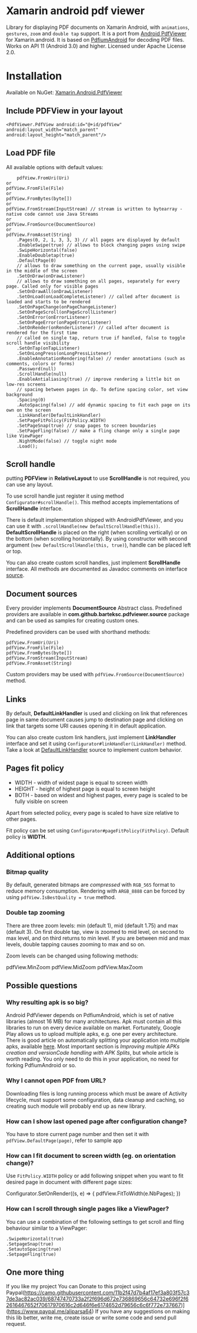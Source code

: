 
# Xamarin android pdf viewer

Library for displaying PDF documents on Xamarin Android, with `animations`, `gestures`, `zoom` and `double tap` support. It is a port from [Android PdfViewer](https://github.com/barteksc/AndroidPdfViewer) for Xamarin.android. It is based on [PdfiumAndroid](https://github.com/barteksc/PdfiumAndroid) for decoding PDF files. Works on API 11 (Android 3.0) and higher. Licensed under Apache License 2.0.


#  Installation

Available on NuGet: [Xamarin.Android.PdfViewer](https://www.nuget.org/packages/Xamarin.Android.PdfViewer) 

## Include PDFView in your layout
`<PdfViewer.PdfView
        android:id="@+id/pdfView"
        android:layout_width="match_parent"
        android:layout_height="match_parent"/>`

## Load PDF file
All available options with default values:

        pdfView.FromUri(Uri)
    or
    pdfView.FromFile(File)
    or
    pdfView.FromBytes(byte[])
    or
    pdfView.FromStream(InputStream) // stream is written to bytearray - native code cannot use Java Streams
    or
    pdfView.FromSource(DocumentSource)
    or
    pdfView.FromAsset(String)
        .Pages(0, 2, 1, 3, 3, 3) // all pages are displayed by default
        .EnableSwipe(true) // allows to block changing pages using swipe
        .SwipeHorizontal(false)
        .EnableDoubletap(true)
        .DefaultPage(0)
        // allows to draw something on the current page, usually visible in the middle of the screen
        .SetOnDraw(onDrawListener)
        // allows to draw something on all pages, separately for every page. Called only for visible pages
        .SetOnDrawAll(onDrawListener)
        .SetOnLoad(onLoadCompleteListener) // called after document is loaded and starts to be rendered
        .SetOnPageChange(onPageChangeListener)
        .SetOnPageScroll(onPageScrollListener)
        .SetOnError(onErrorListener)
        .SetOnPageError(onPageErrorListener)
        .SetOnRender(onRenderListener) // called after document is rendered for the first time
        // called on single tap, return true if handled, false to toggle scroll handle visibility
        .SetOnTap(onTapListener)
        .SetOnLongPress(onLongPressListener)
        .EnableAnnotationRendering(false) // render annotations (such as comments, colors or forms)
        .Password(null)
        .ScrollHandle(null)
        .EnableAntialiasing(true) // improve rendering a little bit on low-res screens
        // spacing between pages in dp. To define spacing color, set view background
        .Spacing(0)
        .AutoSpacing(false) // add dynamic spacing to fit each page on its own on the screen
        .LinkHandler(DefaultLinkHandler)
        .SetPageFitPolicy(FitPolicy.WIDTH)
        .SetPageSnap(true) // snap pages to screen boundaries
        .SetPageFling(false) // make a fling change only a single page like ViewPager
        .NightMode(false) // toggle night mode
        .Load();

## Scroll handle
putting **PDFView** in **RelativeLayout** to use **ScrollHandle** is not required, you can use any layout.

To use scroll handle just register it using method `Configurator#scrollHandle()`. This method accepts implementations of **ScrollHandle** interface.

There is default implementation shipped with AndroidPdfViewer, and you can use it with `.scrollHandle(new DefaultScrollHandle(this))`. **DefaultScrollHandle** is placed on the right (when scrolling vertically) or on the bottom (when scrolling horizontally). By using constructor with second argument (`new DefaultScrollHandle(this, true)`), handle can be placed left or top.

You can also create custom scroll handles, just implement **ScrollHandle** interface. All methods are documented as Javadoc comments on interface [source](https://github.com/barteksc/AndroidPdfViewer/tree/master/android-pdf-viewer/src/main/java/com/github/barteksc/pdfviewer/scroll/ScrollHandle.java).

## Document sources

Every provider implements **DocumentSource** Abstract class. Predefined providers are available in **com.github.barteksc.pdfviewer.source** package and can be used as samples for creating custom ones.

Predefined providers can be used with shorthand methods:

```
pdfView.FromUri(Uri)
pdfView.FromFile(File)
pdfView.FromBytes(byte[])
pdfView.FromStream(InputStream)
pdfView.FromAsset(String)

```

Custom providers may be used with `pdfView.FromSource(DocumentSource)` method.

## Links

By default, **DefaultLinkHandler** is used and clicking on link that references page in same document causes jump to destination page and clicking on link that targets some URI causes opening it in default application.

You can also create custom link handlers, just implement **LinkHandler** interface and set it using `Configurator#linkHandler(LinkHandler)` method. Take a look at [DefaultLinkHandler](https://github.com/barteksc/AndroidPdfViewer/tree/master/android-pdf-viewer/src/main/java/com/github/barteksc/pdfviewer/link/DefaultLinkHandler.java) source to implement custom behavior.


## Pages fit policy


-   WIDTH - width of widest page is equal to screen width
-   HEIGHT - height of highest page is equal to screen height
-   BOTH - based on widest and highest pages, every page is scaled to be fully visible on screen

Apart from selected policy, every page is scaled to have size relative to other pages.

Fit policy can be set using `Configurator#pageFitPolicy(FitPolicy)`. Default policy is **WIDTH**.
## Additional options

### Bitmap quality

By default, generated bitmaps are _compressed_ with `RGB_565` format to reduce memory consumption. Rendering with `ARGB_8888` can be forced by using `pdfView.IsBestQuality = true` method.

### Double tap zooming

There are three zoom levels: min (default 1), mid (default 1.75) and max (default 3). On first double tap, view is zoomed to mid level, on second to max level, and on third returns to min level. If you are between mid and max levels, double tapping causes zooming to max and so on.

Zoom levels can be changed using following methods:

pdfView.MinZoom
pdfView.MidZoom
pdfView.MaxZoom

## Possible questions
### Why resulting apk is so big?

Android PdfViewer depends on PdfiumAndroid, which is set of native libraries (almost 16 MB) for many architectures. Apk must contain all this libraries to run on every device available on market. Fortunately, Google Play allows us to upload multiple apks, e.g. one per every architecture. There is good article on automatically splitting your application into multiple apks, available [here](http://ph0b.com/android-studio-gradle-and-ndk-integration/). Most important section is _Improving multiple APKs creation and versionCode handling with APK Splits_, but whole article is worth reading. You only need to do this in your application, no need for forking PdfiumAndroid or so.

### Why I cannot open PDF from URL?

Downloading files is long running process which must be aware of Activity lifecycle, must support some configuration, data cleanup and caching, so creating such module will probably end up as new library.

### How can I show last opened page after configuration change?

You have to store current page number and then set it with `pdfView.DefaultPage(page)`, refer to sample app

### How can I fit document to screen width (eg. on orientation change)?

Use `FitPolicy.WIDTH` policy or add following snippet when you want to fit desired page in document with different page sizes:

Configurator.SetOnRender((s, e) =>
                {
                    pdfView.FitToWidth(e.NbPages);
                })

### How can I scroll through single pages like a ViewPager?

You can use a combination of the following settings to get scroll and fling behaviour similar to a ViewPager:

    .SwipeHorizontal(true)
    .SetpageSnap(true)
    .SetautoSpacing(true)
    .SetpageFling(true)

## One more thing

If you like my project You can Donate to this project using Paypal(https://camo.githubusercontent.com/11b2f47d7b4af17ef3a803f57c37de3ac82ac039/68747470733a2f2f696d672e736869656c64732e696f2f62616467652f70617970616c2d646f6e6174652d79656c6c6f772e737667)](https://www.paypal.me/aliparsa64)
If you have any suggestions on making this lib better, write me, create issue or write some code and send pull request.
```
